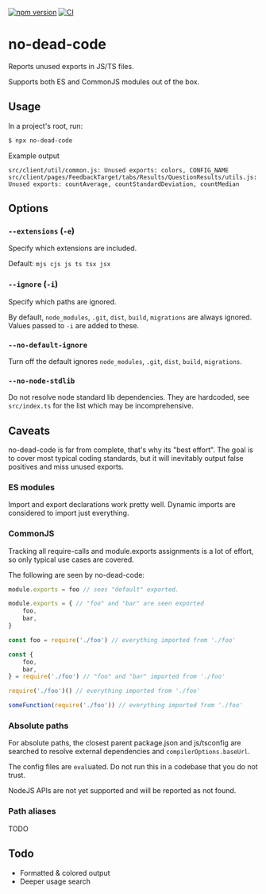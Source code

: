 [![npm version](https://img.shields.io/npm/v/no-dead-code.svg?style=flat)](https://www.npmjs.com/package/@veikkosuhonen/no-dead-code)
[![CI](https://github.com/Veikkosuhonen/no-dead-code/actions/workflows/main.yml/badge.svg)](https://github.com/Veikkosuhonen/no-dead-code/actions/workflows/main.yml)

# no-dead-code

Reports unused exports in JS/TS files.

Supports both ES and CommonJS modules out of the box.

## Usage

In a project's root, run:

```sh
$ npx no-dead-code
```

Example output

```
src/client/util/common.js: Unused exports: colors, CONFIG_NAME
src/client/pages/FeedbackTarget/tabs/Results/QuestionResults/utils.js: Unused exports: countAverage, countStandardDeviation, countMedian
```

## Options

### `--extensions` (`-e`)

Specify which extensions are included.

Default: `mjs cjs js ts tsx jsx`

### `--ignore` (`-i`)

Specify which paths are ignored.

By default, `node_modules`, `.git`, `dist`, `build`, `migrations` are always ignored. Values passed to `-i` are added to these.

### `--no-default-ignore`

Turn off the default ignores `node_modules`, `.git`, `dist`, `build`, `migrations`.

### `--no-node-stdlib`

Do not resolve node standard lib dependencies. They are hardcoded, see `src/index.ts` for the list which may be incomprehensive.

## Caveats

no-dead-code is far from complete, that's why its "best effort". The goal is to cover most typical coding standards, but it will inevitably output false positives and miss unused exports.

### ES modules

Import and export declarations work pretty well. Dynamic imports are considered to import just everything.

### CommonJS

Tracking all require-calls and module.exports assignments is a lot of effort, so only typical use cases are covered.

The following are seen by no-dead-code:
```js
module.exports = foo // sees "default" exported. 

module.exports = { // "foo" and "bar" are seen exported
    foo,
    bar,
}

const foo = require('./foo') // everything imported from './foo'

const {
    foo,
    bar,
} = require('./foo') // "foo" and "bar" imported from './foo'

require('./foo')() // everything imported from './foo'

someFunction(require('./foo')) // everything imported from './foo'
```

### Absolute paths

For absolute paths, the closest parent package.json and js/tsconfig are searched to resolve external dependencies and `compilerOptions.baseUrl`.

The config files are `eval`uated. Do not run this in a codebase that you do not trust.

NodeJS APIs are not yet supported and will be reported as not found.

### Path aliases

TODO

## Todo

- Formatted & colored output
- Deeper usage search
